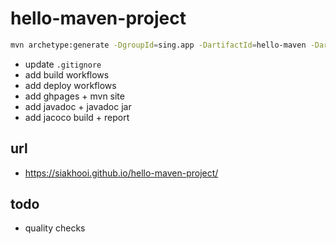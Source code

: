 # hello-maven-project

```bash
mvn archetype:generate -DgroupId=sing.app -DartifactId=hello-maven -DarchetypeArtifactId=maven-archetype-quickstart -DarchetypeVersion=1.4 -DinteractiveMode=false
```

- update `.gitignore`
- add build workflows
- add deploy workflows
- add ghpages + mvn site
- add javadoc + javadoc jar
- add jacoco build + report

## url

- <https://siakhooi.github.io/hello-maven-project/>

## todo

- quality checks
